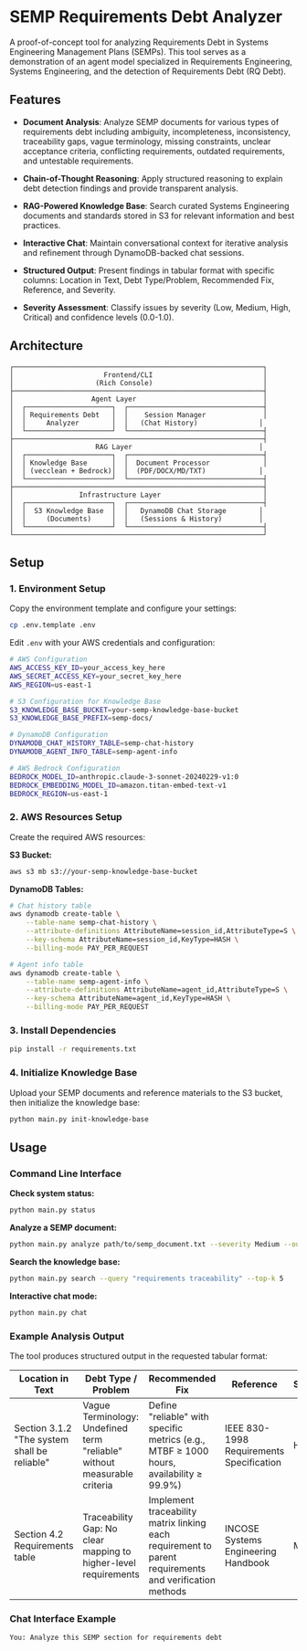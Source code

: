 # SEMP Requirements Debt Analyzer

A proof-of-concept tool for analyzing Requirements Debt in Systems Engineering Management Plans (SEMPs). This tool serves as a demonstration of an agent model specialized in Requirements Engineering, Systems Engineering, and the detection of Requirements Debt (RQ Debt).

## Features

- **Document Analysis**: Analyze SEMP documents for various types of requirements debt including ambiguity, incompleteness, inconsistency, traceability gaps, vague terminology, missing constraints, unclear acceptance criteria, conflicting requirements, outdated requirements, and untestable requirements.

- **Chain-of-Thought Reasoning**: Apply structured reasoning to explain debt detection findings and provide transparent analysis.

- **RAG-Powered Knowledge Base**: Search curated Systems Engineering documents and standards stored in S3 for relevant information and best practices.

- **Interactive Chat**: Maintain conversational context for iterative analysis and refinement through DynamoDB-backed chat sessions.

- **Structured Output**: Present findings in tabular format with specific columns: Location in Text, Debt Type/Problem, Recommended Fix, Reference, and Severity.

- **Severity Assessment**: Classify issues by severity (Low, Medium, High, Critical) and confidence levels (0.0-1.0).

## Architecture

```
┌─────────────────────────────────────────────────────────────┐
│                      Frontend/CLI                           │
│                    (Rich Console)                           │
├─────────────────────────────────────────────────────────────┤
│                   Agent Layer                               │
│  ┌─────────────────────┐  ┌─────────────────────────────────┤
│  │ Requirements Debt   │  │    Session Manager              │
│  │     Analyzer        │  │   (Chat History)               │
│  └─────────────────────┘  └─────────────────────────────────┤
├─────────────────────────────────────────────────────────────┤
│                    RAG Layer                               │
│  ┌─────────────────────┐  ┌─────────────────────────────────┤
│  │ Knowledge Base      │  │  Document Processor             │
│  │ (vecclean + Bedrock)│  │  (PDF/DOCX/MD/TXT)             │
│  └─────────────────────┘  └─────────────────────────────────┤
├─────────────────────────────────────────────────────────────┤
│                Infrastructure Layer                         │
│  ┌─────────────────────┐  ┌─────────────────────────────────┤
│  │  S3 Knowledge Base  │  │   DynamoDB Chat Storage        │
│  │     (Documents)     │  │   (Sessions & History)         │
│  └─────────────────────┘  └─────────────────────────────────┤
└─────────────────────────────────────────────────────────────┘
```

## Setup

### 1. Environment Setup

Copy the environment template and configure your settings:

```bash
cp .env.template .env
```

Edit `.env` with your AWS credentials and configuration:

```bash
# AWS Configuration
AWS_ACCESS_KEY_ID=your_access_key_here
AWS_SECRET_ACCESS_KEY=your_secret_key_here
AWS_REGION=us-east-1

# S3 Configuration for Knowledge Base
S3_KNOWLEDGE_BASE_BUCKET=your-semp-knowledge-base-bucket
S3_KNOWLEDGE_BASE_PREFIX=semp-docs/

# DynamoDB Configuration
DYNAMODB_CHAT_HISTORY_TABLE=semp-chat-history
DYNAMODB_AGENT_INFO_TABLE=semp-agent-info

# AWS Bedrock Configuration
BEDROCK_MODEL_ID=anthropic.claude-3-sonnet-20240229-v1:0
BEDROCK_EMBEDDING_MODEL_ID=amazon.titan-embed-text-v1
BEDROCK_REGION=us-east-1
```

### 2. AWS Resources Setup

Create the required AWS resources:

**S3 Bucket:**
```bash
aws s3 mb s3://your-semp-knowledge-base-bucket
```

**DynamoDB Tables:**
```bash
# Chat history table
aws dynamodb create-table \
    --table-name semp-chat-history \
    --attribute-definitions AttributeName=session_id,AttributeType=S \
    --key-schema AttributeName=session_id,KeyType=HASH \
    --billing-mode PAY_PER_REQUEST

# Agent info table
aws dynamodb create-table \
    --table-name semp-agent-info \
    --attribute-definitions AttributeName=agent_id,AttributeType=S \
    --key-schema AttributeName=agent_id,KeyType=HASH \
    --billing-mode PAY_PER_REQUEST
```

### 3. Install Dependencies

```bash
pip install -r requirements.txt
```

### 4. Initialize Knowledge Base

Upload your SEMP documents and reference materials to the S3 bucket, then initialize the knowledge base:

```bash
python main.py init-knowledge-base
```

## Usage

### Command Line Interface

**Check system status:**
```bash
python main.py status
```

**Analyze a SEMP document:**
```bash
python main.py analyze path/to/semp_document.txt --severity Medium --output results.md
```

**Search the knowledge base:**
```bash
python main.py search --query "requirements traceability" --top-k 5
```

**Interactive chat mode:**
```bash
python main.py chat
```

### Example Analysis Output

The tool produces structured output in the requested tabular format:

| Location in Text | Debt Type / Problem | Recommended Fix | Reference | Severity |
|------------------|--------------------|-----------------|-----------|---------
| Section 3.1.2 "The system shall be reliable" | Vague Terminology: Undefined term "reliable" without measurable criteria | Define "reliable" with specific metrics (e.g., MTBF ≥ 1000 hours, availability ≥ 99.9%) | IEEE 830-1998 Requirements Specification | High |
| Section 4.2 Requirements table | Traceability Gap: No clear mapping to higher-level requirements | Implement traceability matrix linking each requirement to parent requirements and verification methods | INCOSE Systems Engineering Handbook | Medium |

### Chat Interface Example

```
You: Analyze this SEMP section for requirements debt